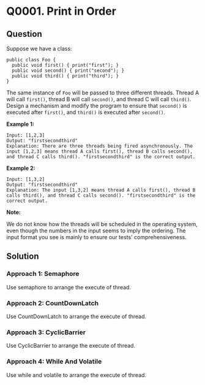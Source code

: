 # Q0001. Print in Order

## Question

Suppose we have a class:

```
public class Foo {
  public void first() { print("first"); }
  public void second() { print("second"); }
  public void third() { print("third"); }
}
```

The same instance of `Foo` will be passed to three different threads. Thread A will call `first()`, thread B will call `second()`, and thread C will call `third()`. Design a mechanism and modify the program to ensure that `second()` is executed after `first()`, and `third()` is executed after `second()`.

 

**Example 1:**

```
Input: [1,2,3]
Output: "firstsecondthird"
Explanation: There are three threads being fired asynchronously. The input [1,2,3] means thread A calls first(), thread B calls second(), and thread C calls third(). "firstsecondthird" is the correct output.
```

**Example 2:**

```
Input: [1,3,2]
Output: "firstsecondthird"
Explanation: The input [1,3,2] means thread A calls first(), thread B calls third(), and thread C calls second(). "firstsecondthird" is the correct output.
```

 

**Note:**

We do not know how the threads will be scheduled in the operating system, even though the numbers in the input seems to imply the ordering. The input format you see is mainly to ensure our tests' comprehensiveness.



## Solution

### Approach 1: Semaphore

Use semaphore to arrange the execute of thread.

### Approach 2: CountDownLatch

Use CountDownLatch to arrange the execute of thread.

### Approach 3: CyclicBarrier

Use CyclicBarrier to arrange the execute of thread.

### Approach 4: While And Volatile

Use while and  volatile to arrange the execute of thread.







